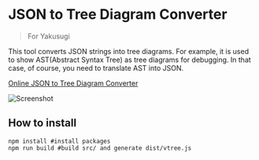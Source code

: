 JSON to Tree Diagram Converter
==============================

> For Yakusugi

This tool converts JSON strings into tree diagrams. For example, it is used to show AST(Abstract Syntax Tree) as tree diagrams for debugging. In that case, of course, you need to translate AST into JSON.


[Online JSON to Tree Diagram Converter](http://vanya.jp.net/vtree/)


![Screenshot](https://github.com/ivan111/vtree/raw/master/vtree.jpg)


## How to install

```
npm install #install packages
npm run build #build src/ and generate dist/vtree.js
```

